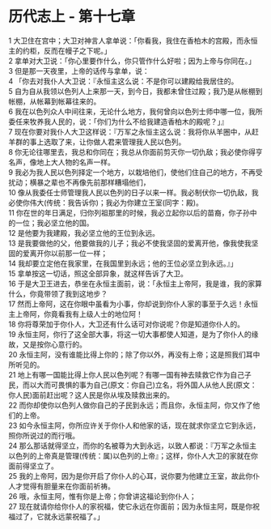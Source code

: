# 历代志上 - 第十七章
  
 1 大卫住在宫中；大卫对神言人拿单说：「你看我，我住在香柏木的宫殿，而永恒主的约柜，反而在幔子之下呢。」  
 2 拿单对大卫说：「你心里要作什么，你只管作什么好啦；因为上帝与你同在。」  
 3 但是那一天夜里，上帝的话传与拿单，说：  
 4 「你去对我仆人大卫说：『永恒主这么说：不是你可以建殿给我居住的。  
 5 自为自从我领以色列人上来那一天，到今日，我都未曾住过殿；我乃是从帐棚到帐棚，从帐幕到帐幕往来的。  
 6 我在以色列众人中间往来，无论什么地方，我何曾向以色列士师中哪一位，我所委任来牧养我人民的，说：「你们为什么不给我建造香柏木的殿呢？」』  
 7 现在你要对我仆人大卫这样说：『万军之永恒主这么说：我将你从羊圈中，从赶羊群的事上选取了来，让你做人君来管理我人民以色列。  
 8 你无论往哪里去，我总和你同在；我总从你面前剪灭你一切仇敌；我必使你得亨名声，像地上大人物的名声一样。  
 9 我必为我人民以色列择定一个地方，以栽培他们，使他们住自己的地方，不再受扰动；横暴之辈也不再像先前那样糟塌他们，  
 10 像从我委任士师管理我人民以色列的日子以来一样。我必制伏你一切仇敌，我必使你伟大(传统：我告诉你)；我必为你建立王室(同字：殿)。  
 11 你在世的年日满足，归你列祖那里的时候，我必立起你以后的苗裔，你子孙中的一位；我必坚立他的国。  
 12 是他要为我建殿，我必坚立他的王位到永远。  
 13 是我要做他的父，他要做我的儿子；我必不使我坚固的爱离开他，像我使我坚固的爱离开你以前那一位一样；  
 14 我却要立定他在我家里，在我国里到永远；他的王位必坚立到永远。』」  
 15 拿单按这一切话，照这全部异象，就这样告诉了大卫。  
 16 于是大卫王进去，恭坐在永恒主面前，说：「永恒主上帝阿，我是谁，我的家算什么，你竟带领了我到这地步？  
 17 然而上帝阿，这在你眼中虽看为小事，你却说到你仆人家的事至于久远！永恒主上帝阿，你竟看我有上级人士的地位阿！  
 18 你将尊荣加于你仆人，大卫还有什么话可对你说呢？你是知道你仆人的。  
 19 永恒主阿，你行了这全部大事，将这一切大事都使人知道，是为了你仆人的缘故，又是按你心意行的。  
 20 永恒主阿，没有谁能比得上你的；除了你以外，再没有上帝；这是照我们耳中所听见的。  
 21 地上有哪一国能比得上你人民以色列呢？有哪一国有神去赎救它作为自己子民，而以大而可畏惧的事为自己(原文：你自己)立名，将外国人从他人民(原文：你人民)面前赶出呢？这人民是你从埃及赎救出来的。  
 22 而你却使你以色列人做你自己的子民到永远；而且你，永恒主阿，你又作了他们的上帝。  
 23 如今永恒主阿，你所应许关于你仆人和他家的话，现在就求你坚立它到永远，照你所说过的而行哦。  
 24 那么那话就得坚立，而你的名被尊为大到永远，以致人都说：『万军之永恒主以色列的上帝真是管理(传统：属)以色列的上帝』；这样，你仆人大卫的家就在你面前得坚立了。  
 25 我的上帝阿，因为是你开启了你仆人的心耳，说你要为他建立王室，故此你仆人才觉得有胆量来在你面前祈祷。  
 26 哦，永恒主阿，惟有你是上帝；你曾讲这福论到你仆人；  
 27 现在就请你给你仆人的家祝福，使它永远在你面前；因为永恒主阿，既是你祝福过了，它就永远蒙祝福了。」